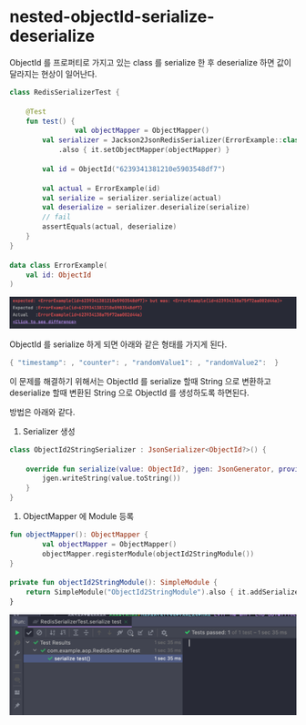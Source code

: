 # nested-objectId-serialize-deserialize

ObjectId 를 프로퍼티로 가지고 있는 class 를 serialize 한 후 deserialize 하면 값이 달라지는 현상이 일어난다.

```kotlin
class RedisSerializerTest {

    @Test
    fun test() {
				val objectMapper = ObjectMapper()
        val serializer = Jackson2JsonRedisSerializer(ErrorExample::class.java)
            .also { it.setObjectMapper(objectMapper) }

        val id = ObjectId("6239341381210e5903548df7")

        val actual = ErrorExample(id)
        val serialize = serializer.serialize(actual)
        val deserialize = serializer.deserialize(serialize)
        // fail
        assertEquals(actual, deserialize)
    }
}

data class ErrorExample(
    val id: ObjectId
)
```

![Untitled](nested-objectId-serialize-deserialize%209a95202d8ac046e1b205a9ddfc8eeedb/Untitled.png)

ObjectId 를 serialize 하게 되면 아래와 같은 형태를 가지게 된다.

```kotlin
{ "timestamp": , "counter": , "randomValue1": , "randomValue2":  }
```

이 문제를 해결하기 위해서는 ObjectId 를 serialize 할때 String 으로 변환하고 deserialize 할때 변환된 String 으로 ObjectId 를 생성하도록 하면된다.

방법은 아래와 같다.

 1. Serializer 생성

```kotlin
class ObjectId2StringSerializer : JsonSerializer<ObjectId?>() {

    override fun serialize(value: ObjectId?, jgen: JsonGenerator, provider: SerializerProvider?) {
        jgen.writeString(value.toString())
    }
}
```

1. ObjectMapper 에 Module 등록

```kotlin
fun objectMapper(): ObjectMapper {
		val objectMapper = ObjectMapper()
		objectMapper.registerModule(objectId2StringModule())
}

private fun objectId2StringModule(): SimpleModule {
    return SimpleModule("ObjectId2StringModule").also { it.addSerializer(ObjectId::class.java, ObjectId2StringSerializer()) }
}
```

![Untitled](nested-objectId-serialize-deserialize%209a95202d8ac046e1b205a9ddfc8eeedb/Untitled%201.png)